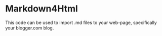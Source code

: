 # Markdown4Html
This code can be used to import .md files to your web-page, specifically your blogger.com blog.
